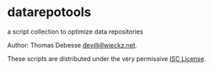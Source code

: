 datarepotools
=============

a script collection to optimize data repositories

Author: Thomas Debesse <dev@illwieckz.net>.

These scripts are distributed under the very permissive [ISC License](COPYING.md).
